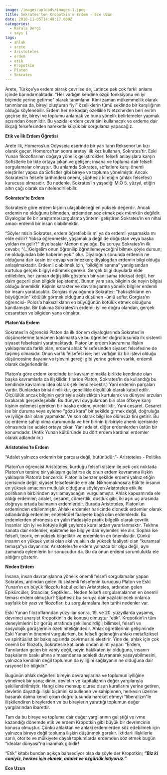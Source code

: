 ```yaml
---
image: /images/uploads/images-1.jpeg
title: Sokrates'ten Kropotkin'e Erdem - Ece Uzun
date: 2018-11-05T14:49:17.000Z
categories:
  - Karala Dergi
  - sayı 1
tags:
  - ahlak
  - arete
  - Aristoteles
  - erdem
  - etik
  - Kropotkin
  - Platon
  - Sokrates
---
```


Arete, Türkçe’ye erdem olarak çevrilse de, Latince pek çok farklı anlamı içinde barındırmaktadır. “Her varlığın kendine özgü fonksiyonu en iyi biçimde yerine getirme” olarak tanımlanır. Kimi zaman mükemmellik olarak tanımlansa da, bireyi oluşturan “iyi” özelliklerin tümü şeklinde bir karşılığının olduğu söylenebilir. Erdem her ne kadar; özellikle Nietzche’den beri evrim geçirse de, bireyi ve toplumu anlamak ve buna yönelik belirlemeler yapmak açısından önemlidir. Bu yazıda; erdem çevirisini kullanacak ve erdeme dair ilkçağ felsefesinden hareketle küçük bir sorgulama yapacağız.

**Etik ve İlk Erdem Öğretisi**

Arete ilk, Homeros’un Odysseia eserinde bir yarı tanrı Reksenor’un kızı olarak geçer. Homeros’tan sonra areteyi ilk kez kullanan, Sokrates’tir. Eski Yunan filozoflarının doğaya yönelik geliştirdikleri felsefi anlayışlara karşın Sofistlerle birlikte ortaya çıkan ve gelişen; insana ve topluma dair felsefi sorgulamalar olmuştur. Bu anlamda Sokrates, sofistlere karşı önemli eleştiriler yapsa da Sofistler gibi bireye ve topluma yönelmiştir. Ancak Sokrates’in felsefe tarihindeki önemi, şüphesiz ki etiğin (ahlak felsefesi) kurucusu olmasıdır. Bu nedenle, Sokrates’in yaşadığı M.Ö 5. yüzyıl, etiğin altın çağı olarak da nitelendirilebilir.

**Sokrates’te Erdem**

Sokrates’e göre erdem kişinin ulaşabileceği en yüksek değerdir. Ancak erdemin ne olduğunu bilmeden, erdemden söz etmek pek mümkün değildir. Diyaloglar ile bir araştırma/sorgulama yöntemi geliştiren Sokrates’in en nihai amacı erdemli bir insan olabilmektir.

“Söyler misin Sokrates, erdem öğretilebilir mi ya da erdemli yaşamakla mı elde edilir? Yoksa öğrenmekle, yaşamakla değil de doğuştan veya başka yoldan mı gelir?” diye başlar Menon diyaloğu. Bu soruya Sokrates’in ilk cevabı; “(..)Gelgelim onun öğrenilip öğretilemeyeceğini bilmek şöyle dursun; ne olduğundan bile haberim yok.” olur. Diyaloğun sonunda erdemin ne olduğuna dair kesin bir cevap verilmezken; diyalogdan erdemin bilgi olduğu anlaşılmaktadır. Erdemli olabilmek için, “bildiğini sanma” yanılgısından kurtulup gerçek bilgiyi edinmek gerekir. Gerçek bilgi duyularla elde edilebilen, her zaman değişiklik gösteren bir yanılsama (doksa) değil, her daim geçerli olan bilgidir (episteme). Bunun yanı sıra, bilginin de neyin bilgisi olduğu önemlidir. Kişinin karakter ve davranışlarına yönelik bilgiler erdemli bir insanı yaratacaktır. Gorgias diyaloğunda Sokrates; “haksızlıkların en büyüğünün” kötülük görmek olduğunu düşünen -ünlü sofist Gorgias’ın öğrencisi- Polos’a haksızlıkların en büyüğünün kötülük etmek olduğunu kanıtlamıştır. Bir bakıma Sokrates’in erdemi; iyi ve doğru olandan, gerçek cesaretten ve bilgiden yana olmaktır.

**Platon’da Erdem**

Sokrates’in öğrencisi Platon da ilk dönem diyaloglarında Sokrates’in düşüncelerine tamamen katılmakta ve bu öğretiler doğrultusunda ilk sistemli siyaset felsefesini yaratmaktaydı. Platon’un erdem kavramına ilişkin yaklaşımında farklı olan, erdemi ahlak felsefesinden siyaset felsefesine de taşımış olmasıdır. Onun varlık felsefesi ise; her varlığın öz bir işlevi olduğu düşüncesine dayanır ve işlevini gereği gibi yerine getiren varlık, erdemli olarak değerlendirilir.

Platon’a göre erdem kendinde bir kavram olmakla birlikte kendinde olan başka kavramlarla da ilişkilidir. (İleride Platon, Sokrates’in de kullandığı bu kendinde kavramını idea olarak şekillendirecektir.) Yani erdemin parçaları vardır. Bunlardan birisi ılımlılıktır, genellikle ölçülülük olarak kabul edilir. Ölçülülük ancak bilginin getirisiyle akılsızlıktan kurtularak ve dünyevi arzuları bırakarak gerçekleşebilir. Bu dünyevi duygulardan biri olan öfkeye karşı kişinin eylemesi gereken bir başka erdem, yürekliliktir. Yani cesaret. Cesaret ise bir duruma veya eyleme “gözü kara” bir şekilde girmek değil, doğruluğa ve iyiliğe dair olanı yapmaktır. Ve son olarak bilgi ise ölümsüz tini getirir. Bu üç erdeme sahip olma durumunda ve her birinin birbiriyle ahenk içerisinde olmasında ise adalet ortaya çıkar. Yani adalet, diğer erdemlerden üstün bir konumdadır. (Antik Yunan kültüründe bu dört erdem kardinal erdemler olarak adlandırılır.)

**Aristoteles’te Erdem**

“Adalet yalnızca erdemin bir parçası değil, bütünüdür.”- Aristoteles - Politika

Platon’un öğrencisi Aristoteles, kurduğu felsefi sistem ile pek çok noktada Platon’un tersine bir yaklaşım geliştirse de onun erdem kavramına ilişkin yaklaşımı Platon’a benzerdir. Platon’la benzer şekilde erdemi yalnız etiğin içerisinde değil, siyaset felsefesinde ele alır. Nikhomakhosa’a Etik’te insanın en yüksek amacının mutluluk olduğunu söyleyen Aristoteles etik ile politikanın birbirinden ayrılamayacağını vurgulamıştır. Ahlak kapsamında ele aldığı erdemler; adalet, cesaret, cömertlik, dostluk gibi, iki aşırı uç arasında doğruyu ortada bulmanın erdemleridir. Burada Aristoteles, Platon’un erdeminden etkilenmiştir. Ahlaki erdemler haricinde dionetik erdemler olarak adlandırdığı erdemler; entelektüel faaliyete bağlı olan erdemlerdir. Bu erdemlerden phronesis en yalın ifadesiyle pratik bilgelik olarak çevrilir. İnsanlar için iyi ve kötüyle ilgili şeylerde kurallardan yararlanmaktır. Tekhne sanata dair erdemler, episteme ise bilgiye dair eylemleri ele alır. Sophia ise felsefi, teorik, en yüksek bilgeliktir ve erdemlerin en önemlisidir. Çünkü insanın en yüksek yetisi olan akıl ve aklın da yüksek faaliyeti olan “kuramsal temaşa”ya dayanırlar. Aristoteles’te erdem yalnızca bir olgu değil, aynı zamanda eylemlerin bir sonucudur da. Bu da onun erdemi sorumlulukla ele aldığını gösterir.

**Neden Erdem**

İnsana, insan davranışlarına yönelik önemli felsefi sorgulamalar yapan Sokrates, ardından gelen ilk sistemli felsefenin kurucusu Platon ve Eski Yunan’ın en büyük filozofu kabul edilen Aristoteles, ardından gelen Epikürcüler, Stoacılar, Septikler… Neden felsefi sorgulamalarının en önemli teması erdem olmuştur? Şüphesiz bu soruya dair yazılabilecek onlarca sayfalık bir yazı ve filozofları bu sorgulamalara iten tarihi nedenler var.

Eski Yunan filozoflarından yüzyıllar sonra, 19. ve 20. yüzyıllarda yaşamış, devrimci anarşist Kropotkin’in de konusu olmuştur “etik”. Kropotkin’in tüm deneyimlerini bir görüş etrafında şekillendirdiği; bilimsel, felsefi ve sosyolojik görüşlerinin özeti niteliğindedir. Ahlak öğretilerinin gelişiminde Eski Yunan’ın önemini vurgularken, bu felsefi geleneğin ahlakı metafiziksel ve spiritüalist bir bakış açısında çevirmesini eleştirir. Yine de, ahlak için çok önemli bir filozofa, Sokrates’e katılarak ondan alıntı yapar: “Erdem, Tanrılardan gelen bir vahiy değil, neyin hakikaten iyi olduğuna, insanın başkalarını baskı altına almasındansa adaletli davranarak yaşayabilmesini, yalnızca kendinin değil toplumun da iyiliğini sağlayanın ne olduğuna dair rasyonel bir bilgidir.”

Bugünün ahlak değerleri bireyin davranışlarına ve toplumun iyiliğine yönelmek bir yana; dinin, devletin ve kapitalizmin değer yargılarıyla şekillendirilmiştir. Hangi dine mensup olursa olsun kurallarını yerine getiren, devletin dayattığı ilişki biçimini kabullenen ve sahiplenen, herkesin üzerine basarak daima kendi çıkarı doğrultusunda hareket etmeyi “liberalizm”le ilişkilendiren bireylerden ve bu bireylerin yarattığı toplumun değer yargılarından ibarettir.

Tam da bu bireye ve topluma dair değer yargılarının geliştiği ve ivme kazandığı dönemde etik ve erdem Kropotkin gibi büyük bir devrimcinin konusu olmuştur. Çünkü ahlaktan ve ahlaki erdemlerden söz edebilmek için yalnızca bireye değil topluma ilişkin düşünmek gerekir. İktidarlı ilişkilerle sarılı, otorite ve mülkiyete dayalı toplumlarda erdemden söz etmek bugün “idealar dünyası”na inanmak gibidir!

“Etik” kitabı bundan açıkça bahsediyor olsa da şöyle der Kropotkin; _**“Biz ki caniyiz, herkes için ekmek, adalet ve özgürlük istiyoruz.”**_

**Ece Uzun**
